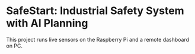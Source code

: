 # SafeStart: Industrial Safety System with AI Planning
This project runs live sensors on the Raspberry Pi and a remote dashboard on PC.
